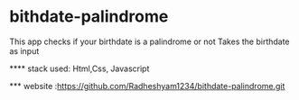 # bithdate-palindrome
This app checks if your birthdate is a palindrome or not
Takes the birthdate as input 

**** stack used:
Html,Css, Javascript

*** website :https://github.com/Radheshyam1234/bithdate-palindrome.git
